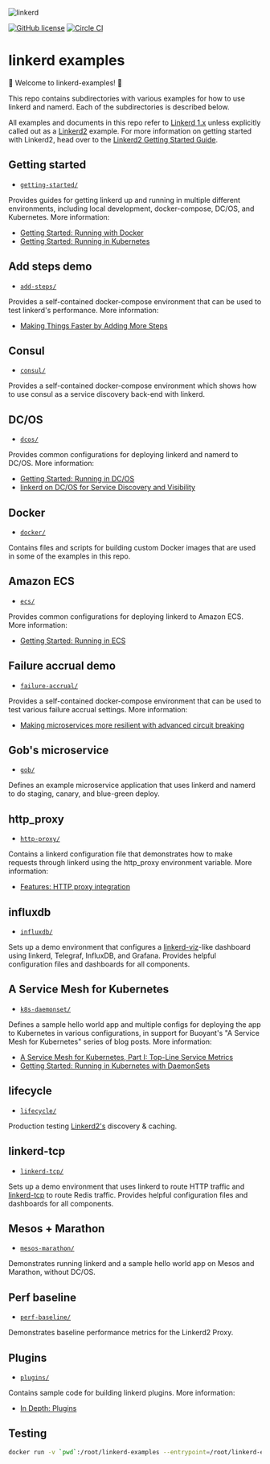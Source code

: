 ![linkerd][l5d-logo]

[![GitHub license][license-badge]](LICENSE)
[![Circle CI][l5d-ci-badge]][l5d-ci]

# linkerd examples

🎈 Welcome to linkerd-examples! 👋

This repo contains subdirectories with various examples for how to use linkerd
and namerd. Each of the subdirectories is described below.

All examples and documents in this repo refer to
[Linkerd 1.x](https://github.com/linkerd/linkerd) unless explicitly called out
as a [Linkerd2](https://github.com/linkerd/linkerd2) example. For more
information on getting started with Linkerd2, head over to the
[Linkerd2 Getting Started Guide](https://linkerd.io/2/getting-started/).

## Getting started

* [`getting-started/`](getting-started/)

Provides guides for getting linkerd up and running in multiple different
environments, including local development, docker-compose, DC/OS, and
Kubernetes. More information:

* [Getting Started: Running with Docker](https://linkerd.io/getting-started/docker/)
* [Getting Started: Running in Kubernetes](https://linkerd.io/getting-started/k8s/)

## Add steps demo

* [`add-steps/`](add-steps/)

Provides a self-contained docker-compose environment that can be used to test
linkerd's performance. More information:

* [Making Things Faster by Adding More Steps](https://blog.buoyant.io/2017/01/31/making-things-faster-by-adding-more-steps/)

## Consul

* [`consul/`](consul/)

Provides a self-contained docker-compose environment which shows how to
use consul as a service discovery back-end with linkerd.

## DC/OS

* [`dcos/`](dcos/)

Provides common configurations for deploying linkerd and namerd to DC/OS. More
information:

* [Getting Started: Running in DC/OS](https://linkerd.io/getting-started/dcos/)
* [linkerd on DC/OS for Service Discovery and Visibility](https://blog.buoyant.io/2016/10/10/linkerd-on-dcos-for-service-discovery-and-visibility/)

## Docker

* [`docker/`](docker/)

Contains files and scripts for building custom Docker images that are used in
some of the examples in this repo.

## Amazon ECS

* [`ecs/`](ecs/)

Provides common configurations for deploying linkerd to Amazon ECS. More
information:

* [Getting Started: Running in ECS](https://linkerd.io/getting-started/ecs/)

## Failure accrual demo

* [`failure-accrual/`](failure-accrual/)

Provides a self-contained docker-compose environment that can be used to test
various failure accrual settings. More information:

* [Making microservices more resilient with advanced circuit breaking](https://linkerd.io/2017/01/14/making-microservices-more-resilient-with-circuit-breaking/)

## Gob's microservice

* [`gob/`](gob/)

Defines an example microservice application that uses linkerd and namerd to do
staging, canary, and blue-green deploy.

## http_proxy

* [`http-proxy/`](http-proxy/)

Contains a linkerd configuration file that demonstrates how to make requests
through linkerd using the http_proxy environment variable. More information:

* [Features: HTTP proxy integration](https://linkerd.io/features/http-proxy/)

## influxdb

* [`influxdb/`](influxdb/)

Sets up a demo environment that configures a
[linkerd-viz](https://github.com/linkerd/linkerd-viz)-like dashboard using
linkerd, Telegraf, InfluxDB, and Grafana. Provides helpful configuration files
and dashboards for all components.

## A Service Mesh for Kubernetes

* [`k8s-daemonset/`](k8s-daemonset/)

Defines a sample hello world app and multiple configs for deploying the app
to Kubernetes in various configurations, in support for Buoyant's "A Service
Mesh for Kubernetes" series of blog posts. More information:

* [A Service Mesh for Kubernetes, Part I: Top-Line Service Metrics](https://blog.buoyant.io/2016/10/04/a-service-mesh-for-kubernetes-part-i-top-line-service-metrics/)
* [Getting Started: Running in Kubernetes with DaemonSets](https://linkerd.io/getting-started/k8s-daemonset/)

## lifecycle

* [`lifecycle/`](lifecycle/)

Production testing [Linkerd2's](https://github.com/linkerd/linkerd2) discovery & caching.

## linkerd-tcp

* [`linkerd-tcp/`](linkerd-tcp/)

Sets up a demo environment that uses linkerd to route HTTP traffic and
[linkerd-tcp](https://github.com/linkerd/linkerd-tcp) to route Redis traffic.
Provides helpful configuration files and dashboards for all components.

## Mesos + Marathon

* [`mesos-marathon/`](mesos-marathon/)

Demonstrates running linkerd and a sample hello world app on Mesos and Marathon,
without DC/OS.

## Perf baseline

* [`perf-baseline/`](perf-baseline/)

Demonstrates baseline performance metrics for the Linkerd2 Proxy.

## Plugins

* [`plugins/`](plugins/)

Contains sample code for building linkerd plugins. More information:

* [In Depth: Plugins](https://linkerd.io/in-depth/plugin/)

## Testing

```bash
docker run -v `pwd`:/root/linkerd-examples --entrypoint=/root/linkerd-examples/.circleci/ci.sh buoyantio/linkerd:1.4.6
```

<!-- references -->
[l5d-ci]: https://circleci.com/gh/linkerd/linkerd-examples
[l5d-ci-badge]: https://circleci.com/gh/linkerd/linkerd-examples.svg?style=shield
[l5d-logo]: https://user-images.githubusercontent.com/9226/33582867-3e646e02-d90c-11e7-85a2-2e238737e859.png
[license-badge]: https://img.shields.io/github/license/linkerd/linkerd-examples.svg
